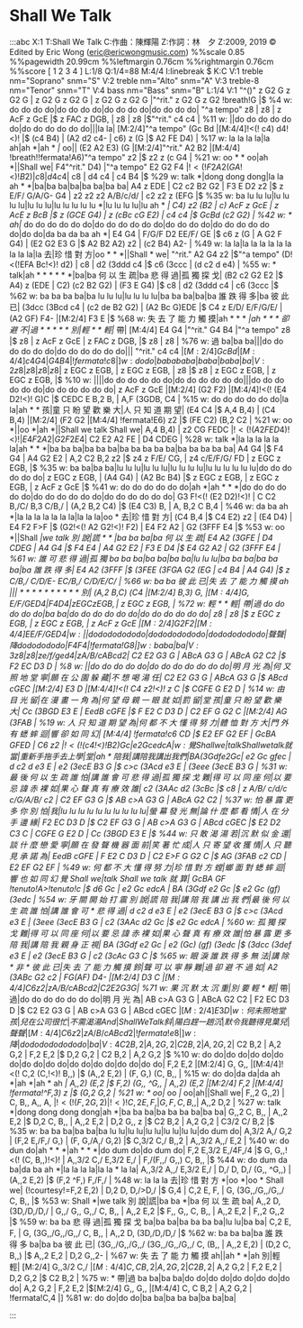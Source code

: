 ---
---

# Shall We Talk

:::abc
X:1
T:Shall We Talk
C:作曲：陳輝陽
Z:作詞：林　夕
Z:2009, 2019 © Edited by Eric Wong (eric@ericwongmusic.com)
%%scale 0.85
%%pagewidth 20.99cm
%%leftmargin 0.76cm
%%rightmargin 0.76cm
%%score [ 1 2 3 4 ]
L:1/8
Q:1/4=88
M:4/4
I:linebreak $
K:C
V:1 treble nm="Soprano" snm="S"
V:2 treble nm="Alto" snm="A"
V:3 treble-8 nm="Tenor" snm="T"
V:4 bass nm="Bass" snm="B"
L:1/4
V:1
"^()" z G2 G z G2 G | z G2 G z G2 G | z G2 G z G2 G |"^rit." z G2 G z G2 !breath!G |$ %4
w: do do do do|do do do do|do do do do|do do do do|
"^a tempo" z8 | z8 | z AcF z GcE |$ z FAC z DGB, | z8 | z8 |$"^rit." c4 c4 | %11
w: ||do do do do do do|do do do do do do|||la la|
[M:2/4]"^a tempo" (Gc Bd |[M:4/4]!<(! c4) d4!<)! |$ (c4 B4) | (A2 d2 c4- | c6) z (G |$ A2 FE D4) | %17
w: la la la la|la ah|ah *|ah * *|* oo||
 (E2 A2 E3) (G |[M:2/4]"^rit." A2 B2 |[M:4/4] !breath!!fermata!A6)"^a tempo" z2 |$ z2 z (c G4 | %21
w: oo * * oo|ah *||Shall we|
 F4"^rit." D4) |"^a tempo" E2 G2 F4 |$!<(! F2 A2 (GA!<)! B2) | c8 | d4 c4 |$ c8 | d4 c4 | c4 B4 |$ %29
w: talk *|dong dong dong|la la ah * *|ba|ba ba|ba|ba ba|ba ba|
 A4 z EDE | C2 c2 B2 G2 | F3 E D2 z2 |$ z E/F/ G/A/G- G4 | z2 z2 z2 A/B/c/d/ | c2 z2 z (EFG |$ %35
w: ba lu lu lu|lu lu lu lu|lu lu lu|lu lu lu lu lu *|lu lu lu lu|lu ah * *|
 C4) z2 (B2 | c) AcF z GcE | z AcE z BcB |$ z (GCE G4) | z (cBc cG E2) | c4 c4 |$ GcBd (c2 G2) | %42
w: * ah|* do do do do do do|do do do do do do|do do do do|do do do do do do|do do|da ba da ba ah *|
 E4 G4 | F/G/F D2 EE/F/ GE |$ c6 z (G | A G2 F G4) | (E2 G2 E3 G |$ A2 B2 A2) z2 | (c2 B4) A2- | %49
w: la la|la la la la la la la la la|la 去|珍 惜 對 方|oo * * *||Shall * we|
"^rit." A2 G4 z2 |$"^a tempo" (D!<(!EFA Bc!<)! d2) | c8 | d2 (3ddd c4 |$ c6 (3ccc | (d c2 d e4) | %55
w: * talk|ah * * * * * *|ba|ba 何 以 生 疏|ba 悲 得 過|孤 獨 探 戈|
 (B2 c2 G2 E2 |$ A4) z (EDE | C2) (c2 B2 G2) | (F3 E G4) |$ c8 | d2 (3ddd c4 | c6 (3ccc |$ %62
w: ba ba ba ba|ba lu lu lu|lu lu lu lu|ba ba ba|ba|ba 誰 跌 得 多|ba 彼 此 已|
 (3dcc (3Bcd c4 | (c2 de B2 G2) | (A2 Bc G)EDE |$ C4 z E/D/ E/F/G/E/ | (A2 GF) F4- |[M:2/4] F3 E |$ %68
w: 失 去 了 能 力 觸 摸|ah * * * *|ah * * * 卻 避 不|過 * * * * * 別|輕 * * 輕|* 帶|
[M:4/4] E4 G4 |"^rit." G4 B4 |"^a tempo" z8 |$ z8 | z AcF z GcE | z FAC z DGB, |$ z8 | z8 | %76
w: 過 ba|ba ba|||do do do do do do|do do do do do do|||
"^rit." c4 c4 |$[M:2/4] Gc Bd |[M:4/4] c4 G4 | G4 B4 | !fermata!c8 |] %81
w: do do|ba ba ba ba|ba ba|ba ba|ba|
V:2
 z8 | z8 | z8 | z8 |$ z EGC z EGB, | z EGC z EGB, | z8 |$ z8 | z EGC z EGB, | z EGC z EGB, |$ %10
w: ||||do do do do do do|do do do do do do|||do do do do do do|do do do do do do|
 z AcF z GcE |[M:2/4] (G2 F2) |[M:4/4]!<(! (E4 D2!<)! G)C |$ CEDC E B,2 B, | A,F (3GDB, C4 | %15
w: do do do do do do|la la|ah * * 孩|童 只 盼 望 歡 樂 大|人 只 知 道 期 望|
 (E4 C4 |$ A,4 B,4) | (C4 B,4) |[M:2/4] (F2 G2 |[M:4/4] !fermata!E6) z2 |$ (FE C2) (B,2 C2 | %21
w: oo *||oo *|ah *||Shall we talk Shall we|
 A,4 B,4) | z2 CG FEDC |$!<(! (A2 FE D4)!<)! | E4 F2 A2 | G2 F2 E4 |$ C2 E2 A2 FE | D4 CDEG | %28
w: talk *|la la la la la la|ah * * *|ba ba ba|ba ba ba|ba ba ba ba ba|ba ba ba ba ba|
 A4 G4 |$ F4 G4 | A4 G2 E2 | A,2 C2 B,2 z2 |$ z4 z F/E/ CG, | z4 c/E/F/G/ FD | z EGC z EGB, |$ %35
w: ba ba|ba ba|lu lu lu|lu lu lu|lu lu lu lu|lu lu lu lu lu lu|do do do do do do|
 z EGC z EGB, | (A4 G4) | (A2 Bc B4) |$ z EGC z EGB, | z EGC z EGB, | z AcF z GcE |$ %41
w: do do do do do do|ah *|ah * * *|do do do do do do|do do do do do do|do do do do do do|
 G3 F!<(! (E2 D2)!<)! | C C2 B,/C/ B,3 C/B,/ | (A,2 B,2 C4) |$ (E4 C3) B, | A, B,2 C B,4 | %46
w: da ba ah *|la la la la la la la|la la la|oo * 去|珍 惜 對 方|
 (C4 B,4 |$ C4 E2) z2 | (E4 D4) | E4 F2 F>F |$ (G2!<(! A2 G2!<)! F2) | E4 F2 A2 | G2 (3FFF E4 |$ %53
w: oo *||Shall *|we talk 別 說|謊 * * *|ba ba ba|ba 何 以 生 疏|
 E4 A2 (3GFE | D4 CDEG | A4 G4 |$ F4 E4 | A4 G2 E2 | F3 E D4 |$ E4 G2 A2 | G2 (3FFF E4 | %61
w: 誰 可 悲 得 過|孤 獨 ba ba ba|ba ba|ba ba|lu lu lu|ba ba ba|ba ba ba|ba 誰 跌 得 多|
 E4 A2 (3FFF |$ (3FEE (3FGA G2 (EG | c4 B4 | A4 G4) |$ z C/B,/ C/D/E- EC/B,/ C/D/E/C/ | %66
w: ba ba 彼 此 已|失 去 了 能 力 觸 摸 ah *|||* * * * * * * * * * * 別|
 (A,2 B,C) (C4 |[M:2/4] B,3) G, |$[M:4/4] G,E/F/ GE D4 | F4 D4 | z EGC z EGB, |$ z EGC z EGB, | %72
w: 輕 * * 輕|* 帶|過 do do do do do|ba ba|do do do do do do|do do do do do do|
 z8 | z8 |$ z EGC z EGB, | z EGC z EGB, | z AcF z GcE |$[M:2/4] G2 F2 |[M:4/4] EE/F/ GE D4 | %79
w: ||do do do do do do|do do do do do do|do do do do do do|聲 聲|降 do do do do do|
 F4 F4 | !fermata!G8 |] %81
w: ba ba|ba|
V:3
 z8 | z8 | z e/f/ ge d4 | z A/B/ cA Bc d2 |$ C2 E2 G3 G | ABcA G3 G | ABcA G2 C2 |$ F2 EC D3 D | %8
w: ||do do do do do|do do do do do do do|明 月 光 為|何 又 照 地 堂 寧|願 在 公 園 躲 藏|不 想 喝 湯 任|
 C2 E2 G3 G | ABcA G3 G |$ ABcd cGEC |[M:2/4] E3 D |[M:4/4]!<(! C4 z2!<)! z C |$ CGFE G E2 D | %14
w: 由 目 光 留|在 漫 畫 一 角 為|何 望 母 親 一 眼 就 如|罰 留|堂 孩|童 只 盼 望 歡 樂 大|
 Cc (3BGD E3 E | EedB cGFE |$ F E2 C D3 D | C2 EF G G2 C |[M:2/4] AG (3FAB | %19
w: 人 只 知 道 期 望 為|何 都 不 大 懂 得 努 力|體 恤 對 方 大|門 外 有 蟋 蟀 迴|響 卻 如 同 幻|
[M:4/4] !fermata!c6 CD |$ E2 EF G2 EF | GcBA GFED | C6 z2 |$!<(! (c4!<)! B2) Gc | e2 Gc edcA | %25
w: 覺 Shall we|talk Shall we talk 就 當|重 新 手 拖 手 去 上 學|堂|ah * 陪 我|講 陪 我 講 出 我 們|
 BA (3Gdf e2 Gc |$ e2 Gc gfec | d c2 d e3 E | e2 (3ecE B3 G |$ c>c (3Acd e3 E | (3eee (3ecE B3 G | %31
w: 最 後 何 以 生 疏 誰 怕|講 誰 會 可 悲 得 過|孤 獨 探 戈 難|得 可 以 同 座 何|以 要 忌 諱 赤 裸 如|果 心 聲 真 有 療 效 誰|
 c2 (3AAc d2 (3cBc |$ c8 | z A/B/ c/d/c c/G/A/B/ c2 | C2 EF G3 G |$ AB c>A G3 G | ABcA G2 C2 | %37
w: 怕 暴 露 更 多 你 別 怕|我|lu lu lu lu lu lu lu lu lu lu|螢 幕 發 光 無|論 什 麼 都 看 情|人 在 分 手 邊 緣|
 F2 EC D3 D |$ C2 EF G3 G | AB c>A G3 G | ABcd cGEC |$ E2 D2 C3 C | CGFE G E2 D | Cc (3BGD E3 E |$ %44
w: 只 敢 渴 湯 若|沉 默 似 金 還|談 什 麼 戀 愛 寧|願 在 發 聲 機 器 面 前|笑 著 忙 成|人 只 寄 望 收 獲 情|人 只 聽 見 承 諾 為|
 EedB cGFE | F E2 C D3 D | C2 E>F G G2 C |$ AG (3FAB c2 CD | E2 EF G2 EF | %49
w: 何 都 不 大 懂 得 努 力|珍 惜 對 方 螳|螂 面 對 蟋 蟀 迴|響 也 如 同 幻 覺 Shall we|talk Shall we talk 就 算|
 GcBA GF !tenuto!A>!tenuto!c |$ d6 Gc | e2 Gc edcA | BA (3Gdf e2 Gc |$ e2 Gc (gf) (3edc | %54
w: 牙 關 開 始 打 震 別 說|謊 陪 我|講 陪 我 講 出 我 們|最 後 何 以 生 疏 誰 怕|講 誰 會 可 * 悲 得 過|
 d c2 d e3 E | e2 (3ecE B3 G |$ c>c (3Acd e3 E | (3eee (3ecE B3 G | c2 (3AAc d2 Gc |$ e2 Gc edcA | %60
w: 孤 獨 探 戈 難|得 可 以 同 座 何|以 要 忌 諱 赤 裸 如|果 心 聲 真 有 療 效 誰|怕 暴 露 更 多 陪 我|講 陪 我 親 身 正 視|
 BA (3Gdf e2 Gc | e2 (Gc) (gf) (3edc |$ (3dcc (3def e3 E | e2 (3ecE B3 G | c2 (3cAc G3 C |$ %65
w: 眼 淚 誰 跌 得 多 無 法|講 除 * 非 * 彼 此 已|失 去 了 能 力 觸 摸 鈴|聲 可 以 寧 靜 難|過 卻 避 不 過 如|
 A2 (3ABc G2 c2 | FG(AF) D4- |[M:2/4] D3 C |$[M:4/4] C6 z2 | z A/B/ cA Bc d2 | C2 E2 G3 G |$ %71
w: 果 沉 默 太 沉 重|別 要 輕 * 輕|* 帶|過|do do do do do do do|明 月 光 為|
 AB c>A G3 G | ABcA G2 C2 | F2 EC D3 D |$ C2 E2 G3 G | AB c>A G3 G | ABcd cGEC |$[M:2/4] E3 D | %78
w: 何 未 照 地 堂 孩|兒 在 公 司 很 忙|不 需 渴 湯 And|Shall We Talk 斜|陽 白 趕 一 趟 沉|默 令 我 聽 得 見 葉 兒|聲 聲|
[M:4/4] C6 z2 | z A/B/ cA Bc d2 | !fermata!e8 |] %81
w: 降|do do do do do do do|ba|
V:4
 C2 B,2 | A,2 G,2 | C2 B,2 | A,2 G,2 |$ C2 B,2 | A,2 G,2 | F,2 E,2 |$ D,2 G,2 | C2 B,2 | A,2 G,2 |$ %10
w: do do|do do|do do|do do|do do|do do|do do|do do|do do|do do|
 F,2 E,2 |[M:2/4] G, G,, |[M:4/4]!<(! C,2 (C,!<)! B,,) |$ (A,,2 E,2) | (F, G,) (C, B,, | %15
w: do do|da da|da ah *|ah *|ah * ah *|
 A,,2) (E,2 |$ F,2) (G,, ^G,, | A,,2) (E,2 |[M:2/4] F,2 |[M:4/4] !fermata!^F,3) z |$ (G,2 G,2 | %21
w: * oo|* oo *|* oo|ah||Shall we|
 F,,2 G,,2) | C, B,, A,, A, |$!<(! (F,2 G,2) |!<)! C,2 E, F, | G, F, C, B,, |$ A,,2 D,2 | %27
w: talk *|dong dong dong dong|ah *|ba ba ba|ba ba ba ba|ba ba|
 G,,2 C, B,, | A,,2 E,2 |$ D,2 C, B,, | A,,2 E,2 | D,2 G,, z |$ C2 B,2 | A,2 G,2 | C3/2 C/ B,2 |$ %35
w: ba ba ba|ba ba|ba lu lu|lu lu|lu lu|lu lu|lu lu|do dum do|
 A,3/2 A,/ G,2 | (F,2 E,/F,/ G,) | (F, G,/A,/ G,2) |$ C,3/2 C,/ B,,2 | A,,3/2 A,,/ E,2 | %40
w: do dun do|ah * * *|ah * * *|do dum do|do dum do|
 F,2 E,3/2 E,/4F,/4 |$ G, G,,!<(! (C, B,,)!<)! | A,,3/2 C,/ E,3/2 E,/ | F,/(F,,/ G,,) C, B,, |$ %44
w: do dum da ba|da ba ah *|la la la la|la la * la la|
 A,,3/2 A,,/ E,3/2 E,/ | D,/ D, D,/ (G,, ^G,,) | (A,,2 E,2) |$ (F,2 ^F,) F,/F,/ | %48
w: la la la 去|珍 惜 對 方 *|oo *|oo * Shall we|
 (!courtesy!=F,2 E,2) | D,2 D, D,/>D,/ |$ G,4 | C,2 E, F, | G, (3G,,/G,,/G,,/ C, B,, |$ %53
w: Shall *|we talk 別 說|謊|ba ba *|ba 何 以 生 疏 ba|
 A,,2 D, (3D,/D,/D,/ | G,,/ G,, G,,/ C, B,, | A,,2 E,2 |$ F,, G,, C, B,, | A,,2 E,2 | F,,2 G,,2 |$ %59
w: ba ba 悲 得 過|孤 獨 探 戈 ba|ba ba|ba ba ba ba|lu lu|ba ba|
 C,2 E, F, | G, (3G,,/G,,/G,,/ C, B,, | A,,2 D, (3D,/D,/D,/ |$ %62
w: ba ba ba|ba 誰 跌 得 多 ba|ba ba 彼 此 已|
 (3G,,/G,,/G,,/ (3G,,/G,,/G,,/ C, (B,, | A,,2 E,2) | (D,2 C, B,,) |$ A,,2 E,2 | D,2 G,,2- | %67
w: 失 去 了 能 力 觸 摸 ah||ah * *|ah 別|輕 輕|
[M:2/4] G,,3/2 C,/ |$[M:4/4] C, C B,2 | A,2 G,2 | C2 B,2 |$ A,2 G,2 | F,2 E,2 | D,2 G,2 |$ C2 B,2 | %75
w: * 帶|過 ba ba|ba ba|do do|do do|do do|do do|do do|
 A,2 G,2 | F,2 E,2 |$[M:2/4] G,, G,, |[M:4/4] C, C B,2 | A,2 G,2 | !fermata!C,4 |] %81
w: do do|do do|ba ba|ba ba ba|ba ba|ba|

:::